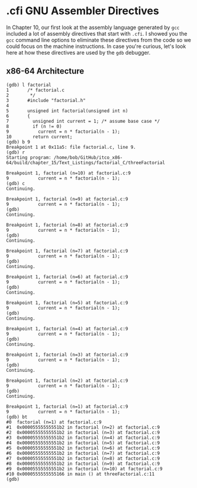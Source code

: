 # .cfi GNU Assembler Directives

In Chapter 10, our first look at the assembly language generated by `gcc` included a lot of assembly directives that start with `.cfi`. I showed you the `gcc` command line options to eliminate these directives from the code so we could focus on the machine instructions. In case you're curious, let's look here at how these directives are used by the `gdb` debugger.

## x86-64 Architecture

```
(gdb) l factorial
1       /* factorial.c
2        */
3       #include "factorial.h"
4
5       unsigned int factorial(unsigned int n)
6       {
7         unsigned int current = 1; /* assume base case */
8         if (n != 0)
9           current = n * factorial(n - 1);
10        return current;
(gdb) b 9
Breakpoint 1 at 0x11a5: file factorial.c, line 9.
(gdb) r
Starting program: /home/bob/GitHub/itco_x86-64/build/chapter_15/Text_Listings/factorial_C/threeFactorial 

Breakpoint 1, factorial (n=10) at factorial.c:9
9           current = n * factorial(n - 1);
(gdb) c
Continuing.

Breakpoint 1, factorial (n=9) at factorial.c:9
9           current = n * factorial(n - 1);
(gdb) 
Continuing.

Breakpoint 1, factorial (n=8) at factorial.c:9
9           current = n * factorial(n - 1);
(gdb) 
Continuing.

Breakpoint 1, factorial (n=7) at factorial.c:9
9           current = n * factorial(n - 1);
(gdb) 
Continuing.

Breakpoint 1, factorial (n=6) at factorial.c:9
9           current = n * factorial(n - 1);
(gdb) 
Continuing.

Breakpoint 1, factorial (n=5) at factorial.c:9
9           current = n * factorial(n - 1);
(gdb) 
Continuing.

Breakpoint 1, factorial (n=4) at factorial.c:9
9           current = n * factorial(n - 1);
(gdb) 
Continuing.

Breakpoint 1, factorial (n=3) at factorial.c:9
9           current = n * factorial(n - 1);
(gdb) 
Continuing.

Breakpoint 1, factorial (n=2) at factorial.c:9
9           current = n * factorial(n - 1);
(gdb) 
Continuing.

Breakpoint 1, factorial (n=1) at factorial.c:9
9           current = n * factorial(n - 1);
(gdb) bt
#0  factorial (n=1) at factorial.c:9
#1  0x00005555555551b2 in factorial (n=2) at factorial.c:9
#2  0x00005555555551b2 in factorial (n=3) at factorial.c:9
#3  0x00005555555551b2 in factorial (n=4) at factorial.c:9
#4  0x00005555555551b2 in factorial (n=5) at factorial.c:9
#5  0x00005555555551b2 in factorial (n=6) at factorial.c:9
#6  0x00005555555551b2 in factorial (n=7) at factorial.c:9
#7  0x00005555555551b2 in factorial (n=8) at factorial.c:9
#8  0x00005555555551b2 in factorial (n=9) at factorial.c:9
#9  0x00005555555551b2 in factorial (n=10) at factorial.c:9
#10 0x0000555555555166 in main () at threeFactorial.c:11
(gdb)
```
